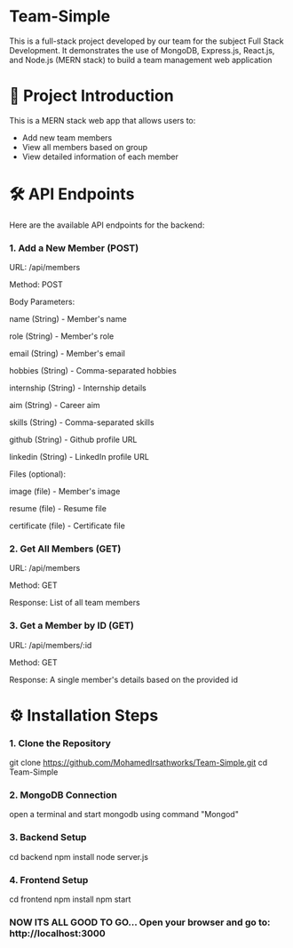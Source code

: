 # Team-Simple
This is a full-stack project developed by our team for the subject Full Stack Development. It demonstrates the use of MongoDB, Express.js, React.js, and Node.js (MERN stack) to build a team management web application

# 📌 Project Introduction

This is a MERN stack web app that allows users to:
- Add new team members
- View all members based on group
- View detailed information of each member


# 🛠 API Endpoints
Here are the available API endpoints for the backend:

### 1. Add a New Member (POST)
URL: /api/members

Method: POST

Body Parameters:

name (String) - Member's name

role (String) - Member's role

email (String) - Member's email

hobbies (String) - Comma-separated hobbies

internship (String) - Internship details

aim (String) - Career aim

skills (String) - Comma-separated skills

github (String) - Github profile URL

linkedin (String) - LinkedIn profile URL

Files (optional):

image (file) - Member's image

resume (file) - Resume file

certificate (file) - Certificate file

### 2. Get All Members (GET)
URL: /api/members

Method: GET

Response: List of all team members

### 3. Get a Member by ID (GET)
URL: /api/members/:id

Method: GET

Response: A single member's details based on the provided id


# ⚙️ Installation Steps
### 1. Clone the Repository
git clone https://github.com/MohamedIrsathworks/Team-Simple.git
cd Team-Simple

### 2. MongoDB Connection
open a terminal and start mongodb using command "Mongod"

### 3. Backend Setup
cd backend
npm install
node server.js

### 4. Frontend Setup
cd frontend
npm install
npm start

### NOW ITS ALL GOOD TO GO... Open your browser and go to: http://localhost:3000
